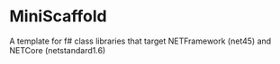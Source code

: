 # MiniScaffold
A template for f# class libraries that target NETFramework (net45) and NETCore (netstandard1.6)
